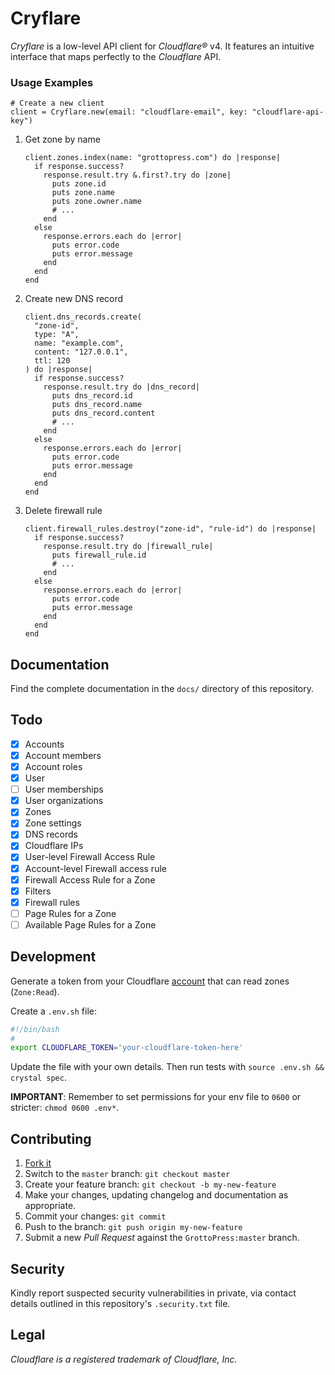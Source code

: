 # Cryflare

*Cryflare* is a low-level API client for *Cloudflare&reg;* v4. It features an intuitive interface that maps perfectly to the *Cloudflare* API.

### Usage Examples

```crystal
# Create a new client
client = Cryflare.new(email: "cloudflare-email", key: "cloudflare-api-key")
```

1. Get zone by name
   ```crystal
   client.zones.index(name: "grottopress.com") do |response|
     if response.success?
       response.result.try &.first?.try do |zone|
         puts zone.id
         puts zone.name
         puts zone.owner.name
         # ...
       end
     else
       response.errors.each do |error|
         puts error.code
         puts error.message
       end
     end
   end
   ```

1. Create new DNS record
   ```crystal
   client.dns_records.create(
     "zone-id",
     type: "A",
     name: "example.com",
     content: "127.0.0.1",
     ttl: 120
   ) do |response|
     if response.success?
       response.result.try do |dns_record|
         puts dns_record.id
         puts dns_record.name
         puts dns_record.content
         # ...
       end
     else
       response.errors.each do |error|
         puts error.code
         puts error.message
       end
     end
   end
   ```

1. Delete firewall rule
   ```crystal
   client.firewall_rules.destroy("zone-id", "rule-id") do |response|
     if response.success?
       response.result.try do |firewall_rule|
         puts firewall_rule.id
         # ...
       end
     else
       response.errors.each do |error|
         puts error.code
         puts error.message
       end
     end
   end
   ```

## Documentation

Find the complete documentation in the `docs/` directory of this repository.

## Todo

- [x] Accounts
- [x] Account members
- [x] Account roles
- [x] User
- [ ] User memberships
- [x] User organizations
- [x] Zones
- [x] Zone settings
- [x] DNS records
- [x] Cloudflare IPs
- [x] User-level Firewall Access Rule
- [x] Account-level Firewall access rule
- [x] Firewall Access Rule for a Zone
- [x] Filters
- [x] Firewall rules
- [ ] Page Rules for a Zone
- [ ] Available Page Rules for a Zone

## Development

Generate a token from your Cloudflare [account](https://dash.cloudflare.com/profile/api-tokens) that can read zones (`Zone:Read`).

Create a `.env.sh` file:

```bash
#!/bin/bash
#
export CLOUDFLARE_TOKEN='your-cloudflare-token-here'

```

Update the file with your own details. Then run tests with `source .env.sh && crystal spec`.

**IMPORTANT**: Remember to set permissions for your env file to `0600` or stricter: `chmod 0600 .env*`.

## Contributing

1. [Fork it](https://github.com/GrottoPress/cryflare/fork)
1. Switch to the `master` branch: `git checkout master`
1. Create your feature branch: `git checkout -b my-new-feature`
1. Make your changes, updating changelog and documentation as appropriate.
1. Commit your changes: `git commit`
1. Push to the branch: `git push origin my-new-feature`
1. Submit a new *Pull Request* against the `GrottoPress:master` branch.

## Security

Kindly report suspected security vulnerabilities in private, via contact details outlined in this repository's `.security.txt` file.

## Legal

*Cloudflare is a registered trademark of Cloudflare, Inc.*
